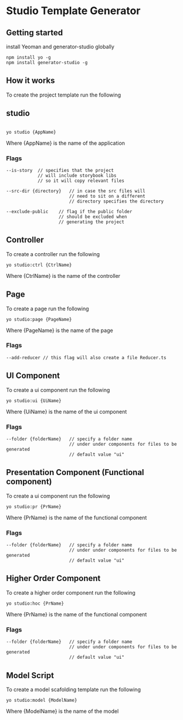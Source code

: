 # __Studio Template Generator__

## Getting started

install Yeoman and generator-studio globally

```
npm install yo -g
npm install generator-studio -g
```


## How it works

To create the project template run the following

## studio
```

yo studio {AppName}

```
Where {AppName} is the name of the application

### Flags
```
--is-story  // specifies that the project 
            // will include storybook libs 
            // so it will copy relevant files

--src-dir {directory}   // in case the src files will 
                        // need to sit on a different 
                        // directory specifies the directory

--exclude-public    // flag if the public folder 
                    // should be excluded when 
                    // generating the project
```

## Controller
To create a controller run the following 

```
yo studio:ctrl {CtrlName}
```
Where {CtrlName} is the name of the controller

## Page
To create a page run the following 

```
yo studio:page {PageName}
```
Where {PageName} is the name of the page

### Flags
```
--add-reducer // this flag will also create a file Reducer.ts
```

## UI Component
To create a ui component run the following 

```
yo studio:ui {UiName}
```
Where {UiName} is the name of the ui component

### Flags
```
--folder {folderName}   // specify a folder name 
                        // under under components for files to be generated
                        // default value "ui"
```

## Presentation Component (Functional component)
To create a ui component run the following 

```
yo studio:pr {PrName}
```
Where {PrName} is the name of the functional component

### Flags
```
--folder {folderName}   // specify a folder name 
                        // under under components for files to be generated
                        // default value "ui"
```

## Higher Order Component
To create a higher order component run the following 

```
yo studio:hoc {PrName}
```
Where {PrName} is the name of the functional component

### Flags
```
--folder {folderName}   // specify a folder name 
                        // under under components for files to be generated
                        // default value "ui"
```

## Model Script
To create a model scafolding template run the following 

```
yo studio:model {ModelName}
```
Where {ModelName} is the name of the model